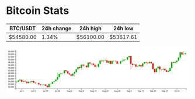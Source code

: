 # Bitcoin Stats

BTC/USDT|24h change|24h high|24h low|
|---|---|---|---|
|$54580.00|1.34%|$56100.00|$53617.61|

<img src="./chart.svg">

